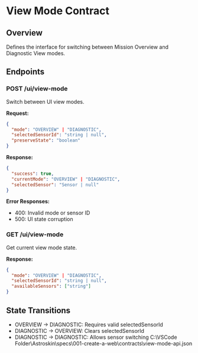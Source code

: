# View Mode Contract

## Overview
Defines the interface for switching between Mission Overview and Diagnostic View modes.

## Endpoints

### POST /ui/view-mode
Switch between UI view modes.

**Request:**
```json
{
  "mode": "OVERVIEW" | "DIAGNOSTIC",
  "selectedSensorId": "string | null",
  "preserveState": "boolean"
}
```

**Response:**
```json
{
  "success": true,
  "currentMode": "OVERVIEW" | "DIAGNOSTIC",
  "selectedSensor": "Sensor | null"
}
```

**Error Responses:**
- 400: Invalid mode or sensor ID
- 500: UI state corruption

### GET /ui/view-mode
Get current view mode state.

**Response:**
```json
{
  "mode": "OVERVIEW" | "DIAGNOSTIC",
  "selectedSensorId": "string | null",
  "availableSensors": ["string"]
}
```

## State Transitions
- OVERVIEW → DIAGNOSTIC: Requires valid selectedSensorId
- DIAGNOSTIC → OVERVIEW: Clears selectedSensorId
- DIAGNOSTIC → DIAGNOSTIC: Allows sensor switching</content>
<parameter name="filePath">C:\VSCode Folder\Astroskin\specs\001-create-a-web\contracts\view-mode-api.json